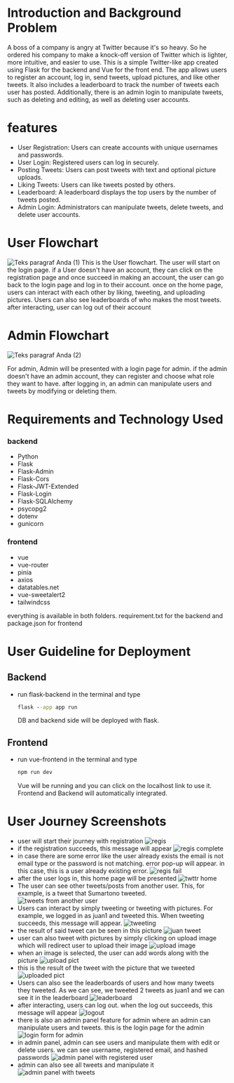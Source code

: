 # Introduction and Background Problem
A boss of a company is angry at Twitter because it's so heavy. So he ordered his company to make a knock-off version of Twitter which is lighter, more intuitive, and easier to use. This is a simple Twitter-like app created using Flask for the backend and Vue for the front end. The app allows users to register an account, log in, send tweets, upload pictures, and like other tweets. It also includes a leaderboard to track the number of tweets each user has posted. Additionally, there is an admin login to manipulate tweets, such as deleting and editing, as well as deleting user accounts.
# features
- User Registration: Users can create accounts with unique usernames and passwords.
- User Login: Registered users can log in securely.
- Posting Tweets: Users can post tweets with text and optional picture uploads.
- Liking Tweets: Users can like tweets posted by others.
- Leaderboard: A leaderboard displays the top users by the number of tweets posted.
- Admin Login: Administrators can manipulate tweets, delete tweets, and delete user accounts.

# User Flowchart
![Teks paragraf Anda (1)](https://github.com/frhnkl/Web-Arc-twttr-app/assets/125452431/93494521-2db0-4a6b-bf21-3acbf566b034)
This is the User flowchart. The user will start on the login page. if a User doesn't have an account, they can click on the registration page and once succeed in making an account, the user can go back to the login page and log in to their account. once on the home page, users can interact with each other by liking, tweeting, and uploading pictures. Users can also see leaderboards of who makes the most tweets. after interacting, user can log out of their account
# Admin Flowchart
![Teks paragraf Anda (2)](https://github.com/frhnkl/Web-Arc-twttr-app/assets/125452431/349d0f78-7ad4-4d88-8d28-15e65f15e45b)

For admin, Admin will be presented with a login page for admin. if the admin doesn't have an admin account, they can register and choose what role they want to have. after logging in, an admin can manipulate users and tweets by modifying or deleting them.

# Requirements and Technology Used
### backend
- Python
- Flask
- Flask-Admin
- Flask-Cors
- Flask-JWT-Extended
- Flask-Login
- Flask-SQLAlchemy
- psycopg2
- dotenv
- gunicorn
### frontend
- vue
- vue-router
- pinia
- axios
- datatables.net
- vue-sweetalert2
- tailwindcss

everything is available in both folders. requirement.txt for the backend and package.json for frontend
# User Guideline for Deployment
## Backend
- run flask-backend in the terminal and type
  ```cmd
  flask --app app run
  ```
  DB and backend side will be deployed with flask.
## Frontend
- run vue-frontend in the terminal and type
  ```cmd
  npm run dev
  ```
  Vue will be running and you can click on the localhost link to use it. Frontend and Backend will automatically integrated.
# User Journey Screenshots
- user will start their journey with registration
  ![regis](https://github.com/frhnkl/Web-Arc-twttr-app/assets/125452431/eaf69de6-eeef-4174-b227-b0a67d8ee4bc)
- if the registration succeeds, this message will appear
  ![regis complete](https://github.com/frhnkl/Web-Arc-twttr-app/assets/125452431/236d28e9-2b14-44ae-a208-4e8433d51b26)
- in case there are some error like the user already exists the email is not email type or the password is not matching. error pop-up will appear. in this case, this is a user already existing error.
  ![regis fail](https://github.com/frhnkl/Web-Arc-twttr-app/assets/125452431/21f3948c-45fb-4178-812e-57cc1c8d7a3e)
- after the user logs in, this home page will be presented
  ![twttr home](https://github.com/frhnkl/Web-Arc-twttr-app/assets/125452431/3ead41da-dc32-4e1e-af36-63b416689fd0)
- The user can see other tweets/posts from another user. This, for example, is a tweet that Sumartono tweeted.
  ![tweets from another user](https://github.com/frhnkl/Web-Arc-twttr-app/assets/125452431/35c22593-fa04-4991-b031-33939ef0d27d)
- Users can interact by simply tweeting or tweeting with pictures. For example, we logged in as juan1 and tweeted this. When tweeting succeeds, this message will appear.
  ![tweeting](https://github.com/frhnkl/Web-Arc-twttr-app/assets/125452431/e348ecfe-5c81-4dda-b812-dbdf737e1099)
- the result of said tweet can be seen in this picture
  ![juan tweet](https://github.com/frhnkl/Web-Arc-twttr-app/assets/125452431/28e5eac1-f68b-4628-86be-a6eadbf09168)
- user can also tweet with pictures by simply clicking on upload image which will redirect user to upload their image
  ![upload image](https://github.com/frhnkl/Web-Arc-twttr-app/assets/125452431/4fa40793-4336-462b-aefc-5ca9b69851f7)
- when an image is selected, the user can add words along with the picture
  ![upload pict](https://github.com/frhnkl/Web-Arc-twttr-app/assets/125452431/3f49b528-d146-4336-afd8-96abca2e0689)
- this is the result of the tweet with the picture that we tweeted
  ![uploaded pict](https://github.com/frhnkl/Web-Arc-twttr-app/assets/125452431/5fcaf777-74d7-4214-a9f5-0c7673653f28)
- Users can also see the leaderboards of users and how many tweets they tweeted. As we can see, we tweeted 2 tweets as juan1 and we can see it in the leaderboard
  ![leaderboard](https://github.com/frhnkl/Web-Arc-twttr-app/assets/125452431/eceef2dd-6205-408e-bfbb-6472435f07d4)
- after interacting, users can log out. when the log out succeeds, this message will appear
  ![logout](https://github.com/frhnkl/Web-Arc-twttr-app/assets/125452431/95af9abd-841c-42f8-b798-7fbd588f9bfc)
- there is also an admin panel feature for admin where an admin can manipulate users and tweets. this is the login page for the admin
  ![login form for admin](https://github.com/frhnkl/Web-Arc-twttr-app/assets/125452431/e8ba7b65-4c2b-46d8-bbb4-ac492aabe415)
- in admin panel, admin can see users and manipulate them with edit or delete users. we can see username, registered email, and hashed passwords
  ![admin panel with registered user](https://github.com/frhnkl/Web-Arc-twttr-app/assets/125452431/8823b786-4aed-4211-ab63-277b8e1512b0)
- admin can also see all tweets and manipulate it
  ![admin panel with tweets](https://github.com/frhnkl/Web-Arc-twttr-app/assets/125452431/a1b4b3a3-6801-4830-8ed5-b67c9742dcfe)




